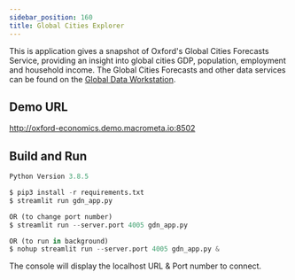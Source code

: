 ```yaml
---
sidebar_position: 160
title: Global Cities Explorer
---
```


This is application gives a snapshot of Oxford's Global Cities Forecasts Service, providing an insight into global cities GDP, population, employment and household income. The Global Cities Forecasts and other data services can be found on the [Global Data Workstation](https://www.oxfordeconomics.com/resource/global-economic-databank-brochure/).

## Demo URL

http://oxford-economics.demo.macrometa.io:8502

## Build and Run

```py
Python Version 3.8.5

$ pip3 install -r requirements.txt
$ streamlit run gdn_app.py

OR (to change port number)
$ streamlit run --server.port 4005 gdn_app.py

OR (to run in background)
$ nohup streamlit run --server.port 4005 gdn_app.py &
```

The console will display the localhost URL & Port number to connect.
